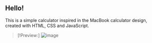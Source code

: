 ## Hello! 

This is a simple calculator inspired in the MacBook calculator design, created with HTML, CSS and JavaScript.

> [!Preview:]
![image](https://github.com/user-attachments/assets/b2d48b4d-5396-4be0-9779-8b60087a780c)
